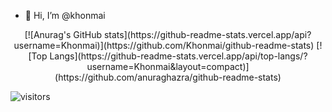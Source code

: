 - 👋 Hi, I’m @khonmai

<!---
khonmai/khonmai is a ✨ special ✨ repository because its `README.md` (this file) appears on your GitHub profile.
You can click the Preview link to take a look at your changes.
--->

<p align="center" dir="auto">
  [![Anurag's GitHub stats](https://github-readme-stats.vercel.app/api?username=Khonmai)](https://github.com/Khonmai/github-readme-stats)
  [![Top Langs](https://github-readme-stats.vercel.app/api/top-langs/?username=Khonmai&layout=compact)](https://github.com/anuraghazra/github-readme-stats)
</p>



![visitors](https://visitor-badge.glitch.me/badge?page_id=page.id)

      
